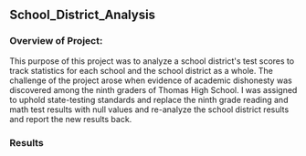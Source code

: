 ## School_District_Analysis
### Overview of Project:
  This purpose of this project was to analyze a school district's test scores to track statistics for each school and the school district as a whole. The challenge of the project arose when evidence of academic dishonesty was discovered among the ninth graders of Thomas High School. I was assigned to uphold state-testing standards and replace the ninth grade reading and math test results with null values and re-analyze the school district results and report the new results back.
### Results
